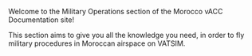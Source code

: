 Welcome to the Military Operations section of the Morocco vACC Documentation site!

This section aims to give you all the knowledge you need, in order to fly military procedures in Moroccan airspace on VATSIM.